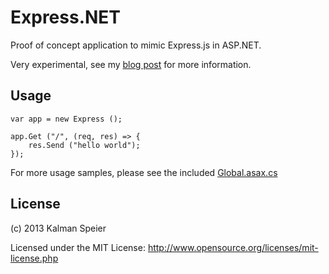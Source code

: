 # Express.NET

Proof of concept application to mimic Express.js in ASP.NET.

Very experimental, see my [blog post](http://kalmanspeier.com/blog/2013/03/18/express-dot-net-proof-of-concept/) for more information.

## Usage

```
var app = new Express ();

app.Get ("/", (req, res) => {
    res.Send ("hello world");
});

```

For more usage samples, please see the included [Global.asax.cs](Global.asax.cs)

## License

(c) 2013 Kalman Speier

Licensed under the MIT License: http://www.opensource.org/licenses/mit-license.php
